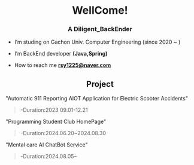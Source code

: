 <h1 align="center">WellCome!</h1>
<h3 align="center">A Diligent_BackEnder</h3>

-  I’m studing on Gachon Univ. Computer Engineering (since 2020 ~ )

- I’m BackEnd developer **(Java,Spring)**

-  How to reach me **rsy1225@naver.com**

  <h2 align="center">Project</h2>

"Automatic 911 Reporting AIOT Application for Electric Scooter Accidents"

>-Duration:2023 09.01-12.21

"Programming Student Club HomePage" 

>-Duration:2024.06.20~2024.08.30

"Mental care AI ChatBot Service"

>-Duration:2024.08.05~
